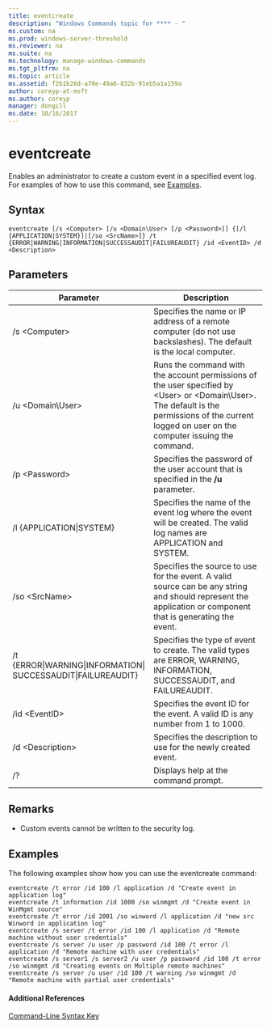 ```yaml
---
title: eventcreate
description: "Windows Commands topic for **** - "
ms.custom: na
ms.prod: windows-server-threshold
ms.reviewer: na
ms.suite: na
ms.technology: manage-windows-commands
ms.tgt_pltfrm: na
ms.topic: article
ms.assetid: f2b1b26d-a70e-49a6-832b-91eb5a1a159a
author: coreyp-at-msft
ms.author: coreyp
manager: dongill
ms.date: 10/16/2017
---
```


# eventcreate



Enables an administrator to create a custom event in a specified event log. For examples of how to use this command, see [Examples](#BKMK_examples).

## Syntax

```
eventcreate [/s <Computer> [/u <Domain\User> [/p <Password>]] {[/l {APPLICATION|SYSTEM}]|[/so <SrcName>]} /t {ERROR|WARNING|INFORMATION|SUCCESSAUDIT|FAILUREAUDIT} /id <EventID> /d <Description>
```

## Parameters

|Parameter|Description|
|---------|-----------|
|/s \<Computer>|Specifies the name or IP address of a remote computer (do not use backslashes). The default is the local computer.|
|/u \<Domain\User>|Runs the command with the account permissions of the user specified by \<User> or <Domain\User>. The default is the permissions of the current logged on user on the computer issuing the command.|
|/p \<Password>|Specifies the password of the user account that is specified in the **/u** parameter.|
|/l {APPLICATION\|SYSTEM}|Specifies the name of the event log where the event will be created. The valid log names are APPLICATION and SYSTEM.|
|/so \<SrcName>|Specifies the source to use for the event. A valid source can be any string and should represent the application or component that is generating the event.|
|/t {ERROR\|WARNING\|INFORMATION\|</br>SUCCESSAUDIT\|FAILUREAUDIT}|Specifies the type of event to create. The valid types are ERROR, WARNING, INFORMATION, SUCCESSAUDIT, and FAILUREAUDIT.|
|/id \<EventID>|Specifies the event ID for the event. A valid ID is any number from 1 to 1000.|
|/d \<Description>|Specifies the description to use for the newly created event.|
|/?|Displays help at the command prompt.|

## Remarks

-   Custom events cannot be written to the security log.

## <a name="BKMK_examples"></a>Examples

The following examples show how you can use the eventcreate command:
```
eventcreate /t error /id 100 /l application /d "Create event in application log"
eventcreate /t information /id 1000 /so winmgmt /d "Create event in WinMgmt source"
eventcreate /t error /id 2001 /so winword /l application /d "new src Winword in application log"
eventcreate /s server /t error /id 100 /l application /d "Remote machine without user credentials"
eventcreate /s server /u user /p password /id 100 /t error /l application /d "Remote machine with user credentials"
eventcreate /s server1 /s server2 /u user /p password /id 100 /t error /so winmgmt /d "Creating events on Multiple remote machines"
eventcreate /s server /u user /id 100 /t warning /so winmgmt /d "Remote machine with partial user credentials"
```

#### Additional References

[Command-Line Syntax Key](command-line-syntax-key.md)
